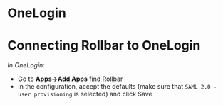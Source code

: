 # OneLogin

# Connecting Rollbar to OneLogin

_In OneLogin:_
* Go to **Apps->Add Apps** find Rollbar
* In the configuration, accept the defaults (make sure that `SAML 2.0 - user provisioning` is selected) and click Save
